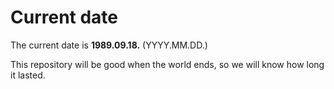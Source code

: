 # Current date

The current date is **1989.09.18.** (YYYY.MM.DD.)

This repository will be good when the world ends, so we will know how long it lasted.